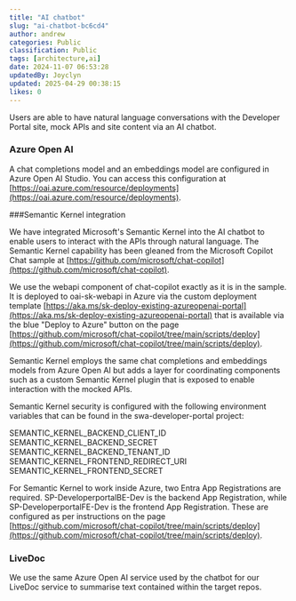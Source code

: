 ```yaml
---
title: "AI chatbot"
slug: "ai-chatbot-bc6cd4"
author: andrew
categories: Public
classification: Public
tags: [architecture,ai]
date: 2024-11-07 06:53:28 
updatedBy: Joyclyn
updated: 2025-04-29 00:38:15 
likes: 0
---
```


Users are able to have natural language conversations with the Developer Portal site, mock APIs and site content via an AI chatbot.

### Azure Open AI

A chat completions model and an embeddings model are configured in Azure Open AI Studio. You can access this configuration at [https://oai.azure.com/resource/deployments](https://oai.azure.com/resource/deployments).

###Semantic Kernel integration

We have integrated Microsoft's Semantic Kernel into the AI chatbot to enable users to interact with the APIs through natural language.  The Semantic Kernel capability has been gleaned from the Microsoft Copilot Chat sample at [https://github.com/microsoft/chat-copilot](https://github.com/microsoft/chat-copilot).

We use the webapi component of chat-copilot exactly as it is in the sample. It is deployed to oai-sk-webapi in Azure via the custom deployment template [https://aka.ms/sk-deploy-existing-azureopenai-portal](https://aka.ms/sk-deploy-existing-azureopenai-portal) that is available via the blue "Deploy to Azure" button on the page [https://github.com/microsoft/chat-copilot/tree/main/scripts/deploy](https://github.com/microsoft/chat-copilot/tree/main/scripts/deploy).

Semantic Kernel employs the same chat completions and embeddings models from Azure Open AI but adds a layer for coordinating components such as a custom Semantic Kernel plugin that is exposed to enable interaction with the mocked APIs.

Semantic Kernel security is configured with the following environment variables that can be found in the swa-developer-portal project:

SEMANTIC_KERNEL_BACKEND_CLIENT_ID
SEMANTIC_KERNEL_BACKEND_SECRET
SEMANTIC_KERNEL_BACKEND_TENANT_ID
SEMANTIC_KERNEL_FRONTEND_REDIRECT_URI
SEMANTIC_KERNEL_FRONTEND_SECRET

For Semantic Kernel to work inside Azure, two Entra App Registrations are required. SP-DeveloperportalBE-Dev is the backend App Registration, while SP-DeveloperportalFE-Dev is the frontend App Registration. These are configured as per instructions on the page [https://github.com/microsoft/chat-copilot/tree/main/scripts/deploy](https://github.com/microsoft/chat-copilot/tree/main/scripts/deploy).

### LiveDoc

We use the same Azure Open AI service used by the chatbot for our LiveDoc service to summarise text contained within the target repos.